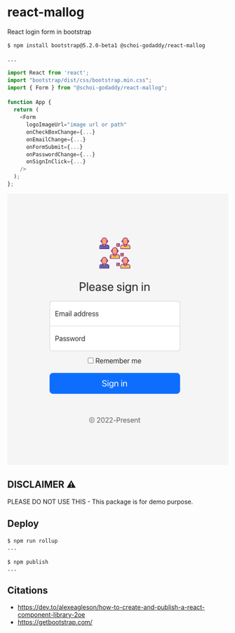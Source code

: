 # react-mallog

React login form in bootstrap

```shell
$ npm install bootstrap@5.2.0-beta1 @schoi-godaddy/react-mallog

...
```

```typescript
import React from 'react';
import "bootstrap/dist/css/bootstrap.min.css";
import { Form } from "@schoi-godaddy/react-mallog";

function App {
  return (
    <Form
      logoImageUrl="image url or path"
      onCheckBoxChange={...}
      onEmailChange={...}
      onFormSubmit={...}
      onPasswordChange={...}
      onSignInClick={...}
    />
  );
};
```

![latest login page image](./img/v1.2.x.png)

## DISCLAIMER ⚠️

PLEASE DO NOT USE THIS - This package is for demo purpose.

## Deploy

```shell
$ npm run rollup
...

$ npm publish
...
```

## Citations

- https://dev.to/alexeagleson/how-to-create-and-publish-a-react-component-library-2oe
- https://getbootstrap.com/
